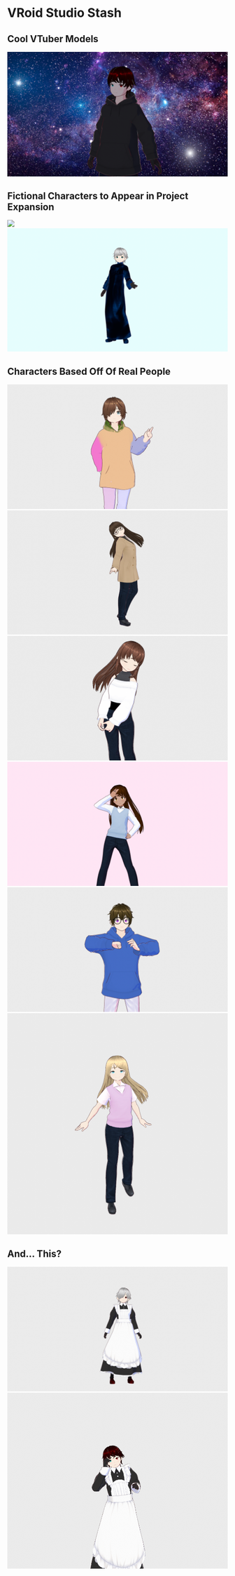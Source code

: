 # VRoid Studio Stash

## Cool VTuber Models
![](https://github.com/SlickFromMars/vroid-stash/blob/main/slick/img/slick_wip.png)
## Fictional Characters to Appear in Project Expansion
![](https://github.com/SlickFromMars/vroid-stash/blob/main/grim/img/grim_dark.png)
![](https://github.com/SlickFromMars/vroid-stash/blob/main/grim/img/pure.png)
## Characters Based Off Of Real People
![](https://github.com/SlickFromMars/vroid-stash/blob/main/alex/img/alex03.png)
![](https://github.com/SlickFromMars/vroid-stash/blob/main/newt/img/newt02.png)
![](https://github.com/SlickFromMars/vroid-stash/blob/main/maddie/img/maddie02.png)
![](https://github.com/SlickFromMars/vroid-stash/blob/main/jazzy/img/jazzy02.png)
![](https://github.com/SlickFromMars/vroid-stash/blob/main/zach/img/zach04.png)
![](https://github.com/SlickFromMars/vroid-stash/blob/main/raya/preview.png)

## And... This?
![](https://github.com/SlickFromMars/vroid-stash/blob/main/grim/img/grim_cursed.png)
![](https://github.com/SlickFromMars/vroid-stash/blob/main/slick/img/slick_cursed.png)
